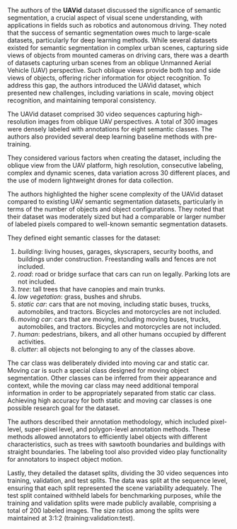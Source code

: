 The authors of the **UAVid** dataset discussed the significance of semantic segmentation, a crucial aspect of visual scene understanding, with applications in fields such as robotics and autonomous driving. They noted that the success of semantic segmentation owes much to large-scale datasets, particularly for deep learning methods. While several datasets existed for semantic segmentation in complex urban scenes, capturing side views of objects from mounted cameras on driving cars, there was a dearth of datasets capturing urban scenes from an oblique Unmanned Aerial Vehicle (UAV) perspective. Such oblique views provide both top and side views of objects, offering richer information for object recognition. To address this gap, the authors introduced the UAVid dataset, which presented new challenges, including variations in scale, moving object recognition, and maintaining temporal consistency.

The UAVid dataset comprised 30 video sequences capturing high-resolution images from oblique UAV perspectives. A total of 300 images were densely labeled with annotations for eight semantic classes. The authors also provided several deep learning baseline methods with pre-training.

They considered various factors when creating the dataset, including the oblique view from the UAV platform, high resolution, consecutive labeling, complex and dynamic scenes, data variation across 30 different places, and the use of modern lightweight drones for data collection.

The authors highlighted the higher scene complexity of the UAVid dataset compared to existing UAV semantic segmentation datasets, particularly in terms of the number of objects and object configurations. They noted that their dataset was moderately sized but had a comparable or larger number of labeled pixels compared to well-known semantic segmentation datasets.

They defined eight semantic classes for the dataset:

1. *building*: living houses, garages, skyscrapers, security booths, and
   buildings under construction. Freestanding walls and fences are not
   included.
2. *road*: road or bridge surface that cars can run on legally. Parking
   lots are not included.
3. *tree*: tall trees that have canopies and main trunks.
4. *low vegetation*: grass, bushes and shrubs.
5. *static car*: cars that are not moving, including static buses, trucks,
   automobiles, and tractors. Bicycles and motorcycles are not included.
6. *moving car*: cars that are moving, including moving buses, trucks,
   automobiles, and tractors. Bicycles and motorcycles are not included.
7. *human*: pedestrians, bikers, and all other humans occupied by different activities.
8. *clutter*: all objects not belonging to any of the classes above.

The car class was deliberately divided into moving car and static car. Moving car is such a special class designed for moving object segmentation. Other classes can be inferred from their appearance and context, while the moving car class may need additional temporal information in order to be appropriately separated from static car class. Achieving high accuracy for both static and moving car classes is one possible research goal for the dataset.

The authors described their annotation methodology, which included pixel-level, super-pixel level, and polygon-level annotation methods. These methods allowed annotators to efficiently label objects with different characteristics, such as trees with sawtooth boundaries and buildings with straight boundaries. The labeling tool also provided video play functionality for annotators to inspect object motion.

Lastly, they detailed the dataset splits, dividing the 30 video sequences into training, validation, and test splits. The data was split at the sequence level, ensuring that each split represented the scene variability adequately. The test split contained withheld labels for benchmarking purposes, while the training and validation splits were made publicly available, comprising a total of 200 labeled images. The size ratios among the splits were maintained at 3:1:2 (training:validation:test).
